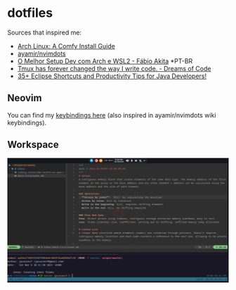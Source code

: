 # dotfiles

Sources that inspired me:

- [Arch Linux: A Comfy Install Guide](https://www.youtube.com/watch?v=68z11VAYMS8)
- [ayamir/nvimdots](https://github.com/ayamir/nvimdots)
- [O Melhor Setup Dev com Arch e WSL2 - Fábio Akita](https://www.youtube.com/watch?v=sjrW74Hx5Po) \*PT-BR
- [Tmux has forever changed the way I write code. - Dreams of Code](https://www.youtube.com/watch?v=DzNmUNvnB04)
- [35+ Eclipse Shortcuts and Productivity Tips for Java Developers!](https://www.turing.com/blog/eclipse-shortcuts-and-productivity-tips/)

## Neovim

You can find my [keybindings here](https://github.com/jpcairesf/dotfiles/blob/master/nvim/keybindings.md) (also inspired in ayamir/nvimdots wiki keybindings).

## Workspace

![Workflow](workflow.png)
